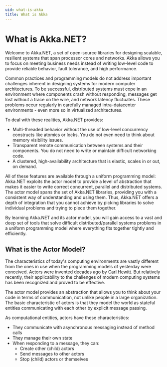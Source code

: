 ```yaml
---
uid: what-is-akka
title: What is Akka
---
```

# What is Akka.NET?

Welcome to Akka.NET, a set of open-source libraries for designing scalable, resilient systems that
span processor cores and networks. Akka allows you to focus on meeting business needs instead
of writing low-level code to provide reliable behavior, fault tolerance, and high performance.

Common practices and programming models do not address important challenges inherent in designing systems
for modern computer architectures. To be successful, distributed systems must cope in an environment where components
crash without responding, messages get lost without a trace on the wire, and network latency fluctuates.
These problems occur regularly in carefully managed intra-datacenter environments - even more so in virtualized
architectures.

To deal with these realities, Akka.NET provides:

* Multi-threaded behavior without the use of low-level concurrency constructs like
   atomics or locks. You do not even need to think about memory visibility issues.
* Transparent remote communication between systems and their components. You do
   not need to write or maintain difficult networking code.
* A clustered, high-availability architecture that is elastic, scales in or out, on demand.

All of these features are available through a uniform programming model: Akka.NET exploits the actor model
to provide a level of abstraction that makes it easier to write correct concurrent, parallel and distributed systems.
The actor model spans the set of Akka.NET libraries, providing you with a consistent way of understanding and using them.
Thus, Akka.NET offers a depth of integration that you cannot achieve by picking libraries to solve individual problems and
trying to piece them together.

By learning Akka.NET and its actor model, you will gain access to a vast and deep set of tools that solve difficult
distributed/parallel systems problems in a uniform programming model where everything fits together tightly and
efficiently.

## What is the Actor Model?

The characteristics of today's computing environments are vastly different from the ones in use when the programming
models of yesterday were conceived. Actors were invented decades ago by [Carl Hewitt](https://en.wikipedia.org/wiki/Carl_Hewitt#Actor_model).
But relatively recently, their applicability to the challenges of modern computing systems has been recognized and
proved to be effective.

The actor model provides an abstraction that allows you to think about your code in terms of communication, not unlike
people in a large organization. The basic characteristic of actors is that they model the world as stateful entities
communicating with each other by explicit message passing.

As computational entities, actors have these characteristics:

* They communicate with asynchronous messaging instead of method calls
* They manage their own state
* When responding to a message, they can:
  * Create other (child) actors
  * Send messages to other actors
  * Stop (child) actors or themselves
